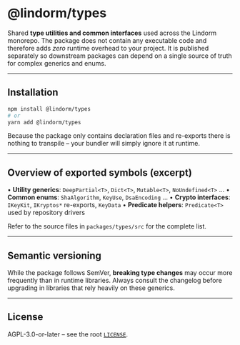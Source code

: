 # @lindorm/types

Shared **type utilities and common interfaces** used across the Lindorm monorepo.  The package does
not contain any executable code and therefore adds _zero_ runtime overhead to your project.  It is
published separately so downstream packages can depend on a single source of truth for complex
generics and enums.

---

## Installation

```bash
npm install @lindorm/types
# or
yarn add @lindorm/types
```

Because the package only contains declaration files and re-exports there is nothing to transpile –
your bundler will simply ignore it at runtime.

---

## Overview of exported symbols (excerpt)

• **Utility generics**: `DeepPartial<T>`, `Dict<T>`, `Mutable<T>`, `NoUndefined<T>` …
• **Common enums**: `ShaAlgorithm`, `KeyUse`, `DsaEncoding` …
• **Crypto interfaces**: `IKeyKit`, `IKryptos*` re-exports, `KeyData`
• **Predicate helpers**: `Predicate<T>` used by repository drivers

Refer to the source files in `packages/types/src` for the complete list.

---

## Semantic versioning

While the package follows SemVer, **breaking type changes** may occur more frequently than in
runtime libraries.  Always consult the changelog before upgrading in libraries that rely heavily on
these generics.

---

## License

AGPL-3.0-or-later – see the root [`LICENSE`](../../LICENSE).

